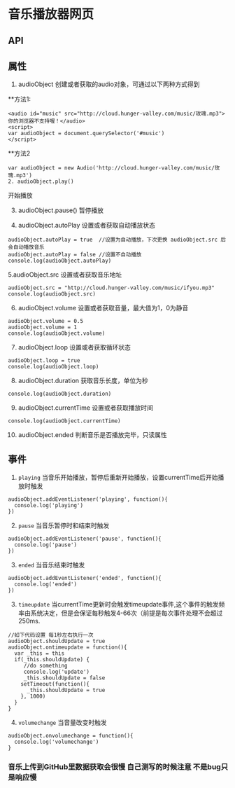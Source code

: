# 音乐播放器网页
## API
## 属性
1. audioObject
创建或者获取的audio对象，可通过以下两种方式得到

**方法1:
```
<audio id="music" src="http://cloud.hunger-valley.com/music/玫瑰.mp3">你的浏览器不支持喔！</audio>
<script>
var audioObject = document.querySelector('#music')
</script>
```
**方法2
```
var audioObject = new Audio('http://cloud.hunger-valley.com/music/玫瑰.mp3')
2. audioObject.play()
```
开始播放

3. audioObject.pause()
暂停播放

4. audioObject.autoPlay
设置或者获取自动播放状态
```
audioObject.autoPlay = true  //设置为自动播放，下次更换 audioObject.src 后会自动播放音乐
audioObject.autoPlay = false //设置不自动播放
console.log(audioObject.autoPlay)
```
5.audioObject.src
设置或者获取音乐地址
```
audioObject.src = "http://cloud.hunger-valley.com/music/ifyou.mp3"
console.log(audioObject.src)
```
6. audioObject.volume
设置或者获取音量，最大值为1，0为静音
```
audioObject.volume = 0.5
audioObject.volume = 1
console.log(audioObject.volume)
```
7. audioObject.loop
设置或者获取循环状态
```
audioObject.loop = true
console.log(audioObject.loop)
```
8. audioObject.duration
获取音乐长度，单位为秒
```
console.log(audioObject.duration)
```
9. audioObject.currentTime
设置或者获取播放时间
```
console.log(audioObject.currentTime)
```
10. audioObject.ended
判断音乐是否播放完毕，只读属性

## 事件
1. ```playing```
当音乐开始播放，暂停后重新开始播放，设置currentTime后开始播放时触发
```
audioObject.addEventListener('playing', function(){
  console.log('playing')
})
```
2. ```pause```
当音乐暂停时和结束时触发
```
audioObject.addEventListener('pause', function(){
  console.log('pause')
})
```
3. ```ended```
当音乐结束时触发
```
audioObject.addEventListener('ended', function(){
  console.log('ended')
})
```
3. ```timeupdate```
当currentTime更新时会触发timeupdate事件,这个事件的触发频率由系统决定，但是会保证每秒触发4-66次（前提是每次事件处理不会超过250ms.
```
//如下代码设置 每1秒左右执行一次
audioObject.shouldUpdate = true
audioObject.ontimeupdate = function(){
  var _this = this
  if(_this.shouldUpdate) {
     //do something
     console.log('update')
     _this.shouldUpdate = false
    setTimeout(function(){
      _this.shouldUpdate = true
    }, 1000)
  }
}
```
4. ```volumechange```
当音量改变时触发
```
audioObject.onvolumechange = function(){
  console.log('volumechange')
}
```


### 音乐上传到GitHub里数据获取会很慢 自己测写的时候注意 不是bug只是响应慢
